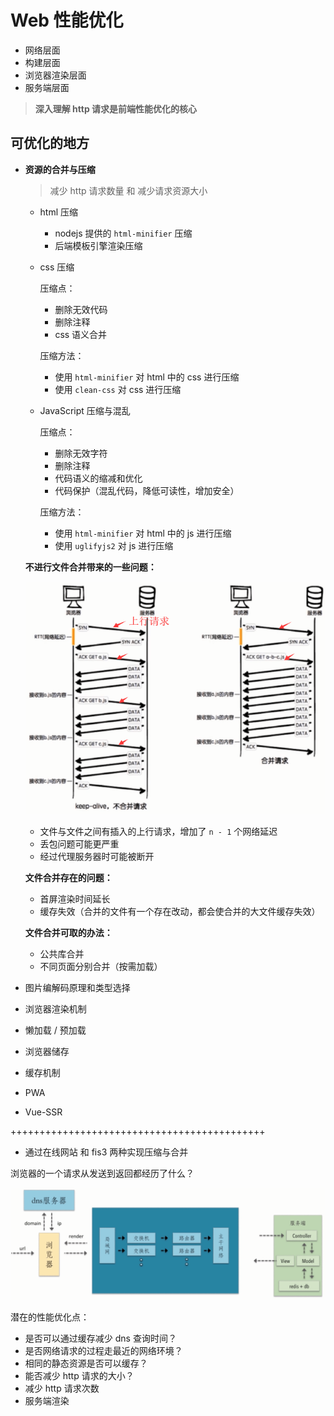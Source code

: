 # Web 性能优化

- 网络层面
- 构建层面
- 浏览器渲染层面
- 服务端层面

> **深入理解 http 请求是前端性能优化的核心**

## 可优化的地方

- **资源的合并与压缩**

  > 减少 http 请求数量 和 减少请求资源大小

  - html 压缩

    - nodejs 提供的 `html-minifier` 压缩
    - 后端模板引擎渲染压缩

  - css 压缩

    压缩点：

    - 删除无效代码
    - 删除注释
    - css 语义合并

    压缩方法：

    - 使用 `html-minifier` 对 html 中的 css 进行压缩
    - 使用 `clean-css` 对 css 进行压缩

  - JavaScript 压缩与混乱

    压缩点：

    - 删除无效字符
    - 删除注释
    - 代码语义的缩减和优化
    - 代码保护（混乱代码，降低可读性，增加安全）

    压缩方法：

    - 使用 `html-minifier` 对 html 中的 js 进行压缩
    - 使用 `uglifyjs2` 对 js 进行压缩

  **不进行文件合并带来的一些问题：**

    ![](./imgs/file_compress.png)

    - 文件与文件之间有插入的上行请求，增加了 `n - 1` 个网络延迟
    - 丢包问题可能更严重
    - 经过代理服务器时可能被断开

  **文件合并存在的问题：**

    - 首屏渲染时间延长
    - 缓存失效（合并的文件有一个存在改动，都会使合并的大文件缓存失效）

  **文件合并可取的办法：**

    - 公共库合并
    - 不同页面分别合并（按需加载）

- 图片编解码原理和类型选择
- 浏览器渲染机制
- 懒加载 / 预加载
- 浏览器储存
- 缓存机制
- PWA
- Vue-SSR

++++++++++++++++++++++++++++++++++++++++++++

- 通过在线网站 和 fis3 两种实现压缩与合并

浏览器的一个请求从发送到返回都经历了什么？

![](./imgs/what_happen_when_url_send.png)

潜在的性能优化点：

- 是否可以通过缓存减少 dns 查询时间？
- 是否网络请求的过程走最近的网络环境？
- 相同的静态资源是否可以缓存？
- 能否减少 http 请求的大小？
- 减少 http 请求次数
- 服务端渲染
